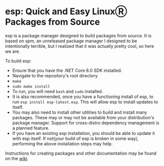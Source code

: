 # esp: Quick and Easy LinuxⓇ Packages from Source
esp is a package manager designed to build packages from source. It is based on spm, an unreleased package manager I designed to be intentionally terrible, but I realized that it was actually pretty cool, so here we are.

To build esp:
* Ensure that you have the .NET Core 6.0 SDK installed.
* Navigate to the repository's root directory
* `make`
* `sudo make install`
* To run, you will need `bash` and `sudo` installed.
* It is also recommended, once you have a functioning install of esp, to run `esp install esp-latest.esp`. This will allow esp to install updates to itself.
* You may also need to install other utilities to build and install many packages. These may or may not be available from your distribution's package manager. Support for cross-distro dependency management is a planned feature.
* If you have an existing esp installation, you should be able to update it with esp itself. If not(your build of esp is broken in some way), performing the above installation steps may help.

Instructions for creating packages and other documentation may be found on the [wiki](https://github.com/Mrcarrot1/esp/wiki).
